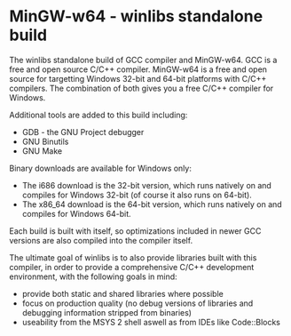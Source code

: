 # MinGW-w64 - winlibs standalone build
The winlibs standalone build of GCC compiler and MinGW-w64.
GCC is a free and open source C/C++ compiler.
MinGW-w64 is a free and open source for targetting Windows 32-bit and 64-bit platforms with C/C++ compilers.
The combination of both gives you a free C/C++ compiler for Windows.

Additional tools are added to this build including:
- GDB - the GNU Project debugger
- GNU Binutils
- GNU Make

Binary downloads are available for Windows only:
- The i686 download is the 32-bit version, which runs natively on and compiles for Windows 32-bit (of course it also runs on 64-bit).
- The x86_64 download is the 64-bit version, which runs natively on and compiles for Windows 64-bit.

Each build is built with itself, so optimizations included in newer GCC versions are also compiled into the compiler itself.

The ultimate goal of winlibs is to also provide libraries built with this compiler, in order to provide a comprehensive C/C++ development environment, with the following goals in mind:
- provide both static and shared libraries where possible
- focus on production quality (no debug versions of libraries and debugging information stripped from binaries)
- useability from the MSYS 2 shell aswell as from IDEs like Code::Blocks
